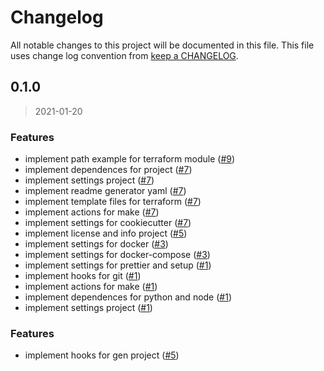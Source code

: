 # Changelog

All notable changes to this project will be documented in this file. This file uses change log convention from [keep a CHANGELOG](http://keepachangelog.com/en/0.3.0/).

<a name="0.1.0"></a>

## 0.1.0

> 2021-01-20

### Features

- implement path example for terraform module ([#9](https://github.com/hadenlabs/cookiecutter-terraform-module/issues/9))
- implement dependences for project ([#7](https://github.com/hadenlabs/cookiecutter-terraform-module/issues/7))
- implement settings project ([#7](https://github.com/hadenlabs/cookiecutter-terraform-module/issues/7))
- implement readme generator yaml ([#7](https://github.com/hadenlabs/cookiecutter-terraform-module/issues/7))
- implement template files for terraform ([#7](https://github.com/hadenlabs/cookiecutter-terraform-module/issues/7))
- implement actions for make ([#7](https://github.com/hadenlabs/cookiecutter-terraform-module/issues/7))
- implement settings for cookiecutter ([#7](https://github.com/hadenlabs/cookiecutter-terraform-module/issues/7))
- implement license and info project ([#5](https://github.com/hadenlabs/cookiecutter-terraform-module/issues/5))
- implement settings for docker ([#3](https://github.com/hadenlabs/cookiecutter-terraform-module/issues/3))
- implement settings for docker-compose ([#3](https://github.com/hadenlabs/cookiecutter-terraform-module/issues/3))
- implement settings for prettier and setup ([#1](https://github.com/hadenlabs/cookiecutter-terraform-module/issues/1))
- implement hooks for git ([#1](https://github.com/hadenlabs/cookiecutter-terraform-module/issues/1))
- implement actions for make ([#1](https://github.com/hadenlabs/cookiecutter-terraform-module/issues/1))
- implement dependences for python and node ([#1](https://github.com/hadenlabs/cookiecutter-terraform-module/issues/1))
- implement settings project ([#1](https://github.com/hadenlabs/cookiecutter-terraform-module/issues/1))

### Features

- implement hooks for gen project ([#5](https://github.com/hadenlabs/cookiecutter-terraform-module/issues/5))
